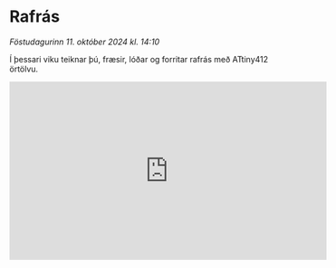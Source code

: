# Rafrás

*Föstudagurinn 11. október 2024 kl. 14:10*

Í þessari viku teiknar þú, fræsir, lóðar og forritar rafrás með ATtiny412 örtölvu.

<iframe width="560" height="315" src="https://www.youtube.com/embed/videoseries?si=BY417vxpVm7qbCGA&amp;list=PLs4ifnZzVJmqaSM1lsg68vPVtJxVNhVwV" title="YouTube video player" frameborder="0" allow="accelerometer; autoplay; clipboard-write; encrypted-media; gyroscope; picture-in-picture; web-share" referrerpolicy="strict-origin-when-cross-origin" allowfullscreen></iframe>
